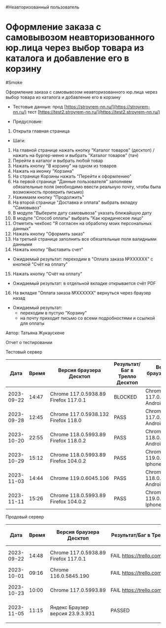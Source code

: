 #Неавторизованный пользователь
# Оформление заказа с самовывозом неавторизованного юр.лица через выбор товара из каталога и добавление его в корзину
#Smoke

Оформление заказа с самовывозом неавторизованного юр.лица через выбор товара из каталога и добавление его в корзину

* Тестовые данные: прод [https://stroyrem-nn.ru/](https://stroyrem-nn.ru/) тест [https://test2.stroyrem-nn.ru/](https://test2.stroyrem-nn.ru/)
  
* Предусловие:
1. Открыта главная страница

* Шаги:
1. На главной странице нажать кнопку "Каталог товаров" (десктоп) / нажать на бургер-меню и выбрать "Каталог товаров" (тач)
2. Перейти в каталог и выбрать любой товар
3. Нажать кнопку "В корзину" на одном из товаров
4. Нажать на иконку "Корзина"
5. На странице Корзины нажать "Перейти к оформлению"
6. На первой странице "Данные пользователя" заполняем обязательные поля (необходимо ввести реальную почту, чтобы была возможность проверить письмо)
7. Нажимаем кнопку "Продолжить"
8. На второй странице "Доставка и оплата" выбрать вкладку "Самовывоз"
9. В модуле "Выберите дату самовывоза" указать ближайшую дату
10. В модуле "Способ оплаты" выбрать "Как юридическое лицо"
11. Отметить чекбокс "Я согласен на обработку моих персональных данных"
12. Нажать кнопку "Оформить заказ"
13. На третьей странице заполнить все обязательные поля валидными данными
14. Нажать кнопку "Выставить счет"
   * Ожидаемый результат: переходим в "Оплата заказа №ХХХХХХ" с кнопкой "Счёт на оплату"
   
15. Нажать кнопку "Счёт на оплату"
   * Ожидаемый результат: в отдельной вкладке открывается счёт PDF
   
16. На вкладке "Оплата заказа №ХХХХХХ" вернуться через браузер назад   
   * Ожидаемый результат: 
     - переходим в пустую "Корзину" 
	 - на почту приходит письмо со всеми подробностями и ссылкой для оплаты

Автор: Татьяна Жукаускене

Отчет о тестировании

Тестовый сервер

| Дата       | Время | Версия браузера Десктоп              | Результат/Баг в Трелло Десктоп | Версия браузера и ОС Тач         | Результат/Баг в Трелло Тач | Дата релиза | QA      |
| ---------- | ----- | ---------- | ------- | ------- | -------- | ----------- | ------- |
| 2023-09-22 | 14:47 | Chrome 117.0.5938.89 Firefox 117.0.1 | BLOCKED | Chrome 117.0.5938.60, Android 10 | BLOCKED | 17.09.2023  | Татьяна |
|2023-09-28|12:45|Chrome 117.0.5938.132 Firefox 118.0|PASS|Chrome 117.0.5938.60, Android 10|PASS|17.09.2023|Татьяна|
|2023-10-20|22:55|Chrome 118.0.5993.89 Firefox 118.0.2|PASS|Chrome 118.0.5993.80, Android 13|PASS |19.10.2023 | Юлия |
|2023-10-29 | 15:12      |  Chrome 118.0.5993.89              Firefox 104.0.2                      |PASS                            |     Chrome 119.0.6045.41, Iphone 11                             |        PASS                    |     29.10.2023        |  Тимофей   |
|2023-11-03 | 14:44 | Chrome 119.0.6045.106 | PASS | Chrome 118.0.5993.111 Android 13 | PASS | 02.11.2023 | ЮлияМихайлова |
| 2023-11-11 | 15:26      |  Chrome 118.0.5993.89              Firefox 104.0.2                      |PASS                            | Chrome 119.0.6045.41, Iphone 11 | PASS |     11.11.2023        |  Тимофей   |

Продовый сервер

| Дата       | Время | Версия браузера Десктоп              | Результат/Баг в Трелло Десктоп     | Версия браузера и ОС Тач         | Результат/Баг в Трелло Тач         | Дата релиза | QA      |
| ---------- | ----- | ---------- | ------- | ------- | -------- | ----------- | ------- |
| 2023-09-22 | 14:48 | Chrome 117.0.5938.89 Firefox 117.0.1 | FAIL https://trello.com/c/0VssmyaG | Chrome 117.0.5938.60, Android 10 | FAIL https://trello.com/c/0VssmyaG | 17.09.2023  | Татьяна |
|2023-10-01 | 09:16| Chrome  116.0.5845.190  | FAIL https://trello.com/c/0VssmyaG |   MIUI 14.0.2 Chrome | FAIL https://trello.com/c/0VssmyaG | 01.10.2023  | Алёна |
| 2023-10-23 | 10:00 | Chrome 117.0.5993.89 | FAIL https://trello.com/c/0VssmyaG | Chrome 117.0.5938.60 MIUI 12.5.13 | FAIL https://trello.com/c/0VssmyaG | 22.10.2023 | Надежда А. |
| 2023-11-05 | 11:15 | Яндекс Браузер версия 23.9.3.931 | PASSED | Chrome версия 118.0.5993.111 EMUI 12.0.0 | PASSED  | 2023-11-05 | Елена |
|            |       |                                      |                                    |                                  |                                    |             |         |
